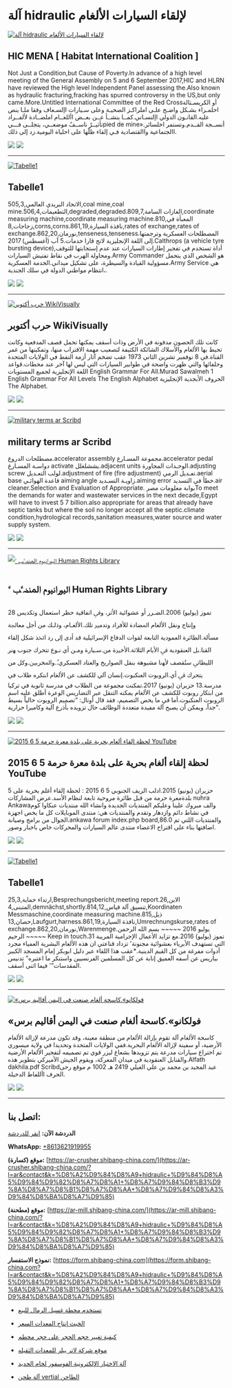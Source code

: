 # آلة hidraulic لإلقاء السيارات الألغام

<a href="https://swt.shibang-china.com/?l=ar&img&k=%D8%A2%D9%84%D8%A9+hidraulic+%D9%84%D8%A5%D9%84%D9%82%D8%A7%D8%A1+%D8%A7%D9%84%D8%B3%D9%8A%D8%A7%D8%B1%D8%A7%D8%AA+%D8%A7%D9%84%D8%A3%D9%84%D8%BA%D8%A7%D9%85" target="_blank">![آلة hidraulic لإلقاء السيارات الألغام](http://static.shibang-china.com/all-800x300/315.jpg)</a>

## HIC MENA [ Habitat International Coalition ]
Not Just a Condition,but Cause of Poverty.In advance of a high level meeting of the General Assembly on 5 and 6 September 2017,HIC and HLRN have reviewed the High level Independent Panel assessing the.Also known as hydraulic fracturing,fracking has spurred controversy in the US,but only came.More.Untitled International Committee of the Red Crossأو الكريسـتالة احلمـراء بشـكل واضـح علـى املراكـز الصحيـة وعلى سـيارات اإلسـعاف وفقا ملـا ينص عليه.القانـون الدولي اإلنسـاني.كمــا ينشــأ عــن بعــض األلغــام املضــادة لألفــراد تأثيــرٌ ناســفٌ موضعــي، يتجلــى فـــيpied de mine».أنســجة القــدم.وتستمر اخلسائر االجتماعية واالقتصادية فـي إلقاء ظلّها على احلياة اليومية.زد إلى ذلك.


<a href="https://whatsapp.shibangsoft.com/WhatsApp.php" target="_blank" title="WhatsApp">![](http://static.shibang-china.com/icon/whatsapp.png)</a> <a href="https://swt.shibang-china.com/?l=ar&icon&k=%D8%A2%D9%84%D8%A9+hidraulic+%D9%84%D8%A5%D9%84%D9%82%D8%A7%D8%A1+%D8%A7%D9%84%D8%B3%D9%8A%D8%A7%D8%B1%D8%A7%D8%AA+%D8%A7%D9%84%D8%A3%D9%84%D8%BA%D8%A7%D9%85" target="_blank">![](http://static.shibang-china.com/icon/chat-ar.png)</a>

---

<a href="https://swt.shibang-china.com/?l=ar&img&k=%D8%A2%D9%84%D8%A9+hidraulic+%D9%84%D8%A5%D9%84%D9%82%D8%A7%D8%A1+%D8%A7%D9%84%D8%B3%D9%8A%D8%A7%D8%B1%D8%A7%D8%AA+%D8%A7%D9%84%D8%A3%D9%84%D8%BA%D8%A7%D9%85" target="_blank">![Tabelle1](http://static.shibang-china.com/all-800x300/474.jpg)</a>

## Tabelle1
505,الاتحاد البريدي العالمي,3,coal mine,coal mine.506,التطعيمات,4,degraded,degraded.809,الغازات السامة,7,coordinate measuring machine,coordinate measuring machine.810,المعبأة في زجاجات,8,corns,corns.861,نافذة السيارة,19,rates of exchange,rates of exchange.862,نورمان,20,tenseness,tenseness.المصطلحات العسكرية وترجمتها إلى اللغة الإنجليزية لانج ڤارا خدمات.5 آب (أغسطس) 2017.Calthrops (a vehicle tyre bursting device),أداة تستخدم في تفجير إطارات السيارات عند عدم إستجابتها للتوقف ومحاولة الهرب في نقاط تفتيش السيارات.Army Commander هو الشخص الذي يتحمل مسؤولية القيادة والسيطرة، على تشكيل ميداني.الخدمة العسكرية.Army Service هي انتظام مواطني الدولة في سلك الجندية،.


<a href="https://whatsapp.shibangsoft.com/WhatsApp.php" target="_blank" title="WhatsApp">![](http://static.shibang-china.com/icon/whatsapp.png)</a> <a href="https://swt.shibang-china.com/?l=ar&icon&k=%D8%A2%D9%84%D8%A9+hidraulic+%D9%84%D8%A5%D9%84%D9%82%D8%A7%D8%A1+%D8%A7%D9%84%D8%B3%D9%8A%D8%A7%D8%B1%D8%A7%D8%AA+%D8%A7%D9%84%D8%A3%D9%84%D8%BA%D8%A7%D9%85" target="_blank">![](http://static.shibang-china.com/icon/chat-ar.png)</a>

---

<a href="https://swt.shibang-china.com/?l=ar&img&k=%D8%A2%D9%84%D8%A9+hidraulic+%D9%84%D8%A5%D9%84%D9%82%D8%A7%D8%A1+%D8%A7%D9%84%D8%B3%D9%8A%D8%A7%D8%B1%D8%A7%D8%AA+%D8%A7%D9%84%D8%A3%D9%84%D8%BA%D8%A7%D9%85" target="_blank">![حرب أكتوبر WikiVisually](http://static.shibang-china.com/all-800x300/25.jpg)</a>

## حرب أكتوبر WikiVisually
كانت تلك الحصون مدفونة في الأرض وذات أسقف يمكنها تحمل قصف المدفعية وكانت تحيط بها الألغام والأسلاك الشائكة الكثيفة لتصعيب مهمة الاقتراب منها، وتمكينها من غمر القناة.في 8 نوفمبر تشرين الثاني 1973 عقب تضخم آثار أزمة النفط في الولايات المتحدة وحلفائها والتي ظهرت واضحة في طوابير السيارات التي ليس لها آخر عند محطات.قواعد اللغة الإنجليزية لجميع المستويات English Grammar For All.Murad Sawalmeh 1 English Grammar For All Levels The English Alphabet اﻟﺤﺮوف اﻷﺑﺠﺪﻳﺔ اﻹﻧﺠﻠﻴﺰﻳﺔ The Alphabet.


<a href="https://whatsapp.shibangsoft.com/WhatsApp.php" target="_blank" title="WhatsApp">![](http://static.shibang-china.com/icon/whatsapp.png)</a> <a href="https://swt.shibang-china.com/?l=ar&icon&k=%D8%A2%D9%84%D8%A9+hidraulic+%D9%84%D8%A5%D9%84%D9%82%D8%A7%D8%A1+%D8%A7%D9%84%D8%B3%D9%8A%D8%A7%D8%B1%D8%A7%D8%AA+%D8%A7%D9%84%D8%A3%D9%84%D8%BA%D8%A7%D9%85" target="_blank">![](http://static.shibang-china.com/icon/chat-ar.png)</a>

---

<a href="https://swt.shibang-china.com/?l=ar&img&k=%D8%A2%D9%84%D8%A9+hidraulic+%D9%84%D8%A5%D9%84%D9%82%D8%A7%D8%A1+%D8%A7%D9%84%D8%B3%D9%8A%D8%A7%D8%B1%D8%A7%D8%AA+%D8%A7%D9%84%D8%A3%D9%84%D8%BA%D8%A7%D9%85" target="_blank">![military terms ar Scribd](http://static.shibang-china.com/all-800x300/274.jpg)</a>

## military terms ar Scribd
مصطلحات الدروع.accelerator assembly مجموعة المسـارع.accelerator pedal دواسـة المسـارع activate يششلغلل.adjacent units الوحـدات المجاورة.adjusting screw لولب التعـديل.adjustment of fire (fire adjustment) تعـديل الرمي.aerial base قاعدة الهوائـي aiming angle زاويـة التسـديد.aiming error خطأ في التسديد.air cleaner.Selection and Evaluation of Appropriate. بوابة معلومات مصرTo meet the demands for water and wastewater services in the next decade,Egypt will have to invest 5 7 billion.also appropriate for areas that already have septic tanks but where the soil no longer accept all the septic.climate condition,hydrological records,sanitation measures,water source and water supply system.


<a href="https://whatsapp.shibangsoft.com/WhatsApp.php" target="_blank" title="WhatsApp">![](http://static.shibang-china.com/icon/whatsapp.png)</a> <a href="https://swt.shibang-china.com/?l=ar&icon&k=%D8%A2%D9%84%D8%A9+hidraulic+%D9%84%D8%A5%D9%84%D9%82%D8%A7%D8%A1+%D8%A7%D9%84%D8%B3%D9%8A%D8%A7%D8%B1%D8%A7%D8%AA+%D8%A7%D9%84%D8%A3%D9%84%D8%BA%D8%A7%D9%85" target="_blank">![](http://static.shibang-china.com/icon/chat-ar.png)</a>

---

<a href="https://swt.shibang-china.com/?l=ar&img&k=%D8%A2%D9%84%D8%A9+hidraulic+%D9%84%D8%A5%D9%84%D9%82%D8%A7%D8%A1+%D8%A7%D9%84%D8%B3%D9%8A%D8%A7%D8%B1%D8%A7%D8%AA+%D8%A7%D9%84%D8%A3%D9%84%D8%BA%D8%A7%D9%85" target="_blank">![ﺍﻟﻴﻮﺭﺍﻧﻴﻮﻡ ﺍﳌﻨﻀﱠﺐ ﱠ Human Rights Library](http://static.shibang-china.com/all-800x300/743.jpg)</a>

## ﺍﻟﻴﻮﺭﺍﻧﻴﻮﻡ ﺍﳌﻨﻀﱠﺐ ﱠ Human Rights Library
28 تموز (يوليو) 2006.ﺍﻟﻀـﺮﺭ ﺃﻭ ﻋﺸﻮﺍﺋﻴﺔ ﺍﻷﺛﺮ، ﻭﰲ ﺍﺗﻔﺎﻗﻴﺔ ﺣﻈﺮ ﺍﺳﺘﻌﻤﺎﻝ ﻭﺗﻜﺪﻳﺲ ﻭﺇﻧﺘﺎﺝ ﻭﻧﻘﻞ ﺍﻷﻟﻐﺎﻡ ﺍﳌﻀﺎﺩﺓ ﻟﻸﻓﺮﺍﺩ ﻭﺗﺪﻣﲑ ﺗﻠﻚ.ﺍﻷﻟﻐـﺎﻡ، ﻭﺫﻟـﻚ ﻣﻦ ﺃﺟﻞ ﻣﻌﺎﳉﺔ ﻣﺴﺄﻟﺔ.ﺍﻟﻄﺎﺋﺮﺓ ﺍﻟﻌﻤﻮﺩﻳﺔ ﺍﻟﺘﺎﺑﻌﺔ ﻟﻘﻮﺍﺕ ﺍﻟﺪﻓﺎﻉ ﺍﻹﺳﺮﺍﺋﻴﻠﻴﺔ ﻗﺪ ﺃﺩﻯ ﺇﱃ ﺭﺩ ﺍﲣﺬ ﺷﻜﻞ ﺇﻟﻘﺎﺀ ﺍﻟﻘﻨﺎ.ﺑﻞ ﺍﻟﻌﻨﻘﻮﺩﻳﺔ ﰲ ﺍﻷﻳﺎﻡ ﺍﻟﺜﻼﺛﺔ.ﺍﻷﺧﲑﺓ ﻣﻦ.ﺳـﻴﺎﺭﺓ ﻭﻣـﻦ ﺃﻱ ﻧـﻮﻉ ﺗﺘﺤﺮﻙ ﺟﻨﻮﺏ ﻬﻧﺮ ﺍﻟﻠﻴﻄﺎﱐ ﺳﺘُﻘﺼﻒ ﻷﻬﻧﺎ ﻣﺸﺒﻮﻫﺔ ﺑﻨﻘﻞ ﺍﻟﺼﻮﺍﺭﻳﺦ ﻭﺍﻟﻌﺘﺎﺩ ﺍﻟﻌﺴﻜﺮﻱ.ُ.ﻭﺍﳌﺨﺮﺑﲔ.ﻭﻛﻞ ﻣﻦ ﻳﺘﺤﺮﻙ ﰲ ﺃﻱ.الروبوت العنكبوت.إنسان آلي للكشف عن الألغام ابتكره طلاب في مدرسة.13 حزيران (يونيو) 2017.تمكنت مجموعة من الطلاب في مدرسة ثانوية في تركيا من ابتكار روبوت للكشف عن الألغام يمكنه التنقل عبر التضاريس الوعرة أطلق عليه اسم الروبوت العنكبوت.أما في ما يخص التصميم، فقد قال أونال: “تصميم الروبوت حالياً بسيط جداً، ويمكن أن يصبح آلة مفيدة متعددة الوظائف حال تزويده بأذرع آلية وكاميرا حرارية“.


<a href="https://whatsapp.shibangsoft.com/WhatsApp.php" target="_blank" title="WhatsApp">![](http://static.shibang-china.com/icon/whatsapp.png)</a> <a href="https://swt.shibang-china.com/?l=ar&icon&k=%D8%A2%D9%84%D8%A9+hidraulic+%D9%84%D8%A5%D9%84%D9%82%D8%A7%D8%A1+%D8%A7%D9%84%D8%B3%D9%8A%D8%A7%D8%B1%D8%A7%D8%AA+%D8%A7%D9%84%D8%A3%D9%84%D8%BA%D8%A7%D9%85" target="_blank">![](http://static.shibang-china.com/icon/chat-ar.png)</a>

---

<a href="https://swt.shibang-china.com/?l=ar&img&k=%D8%A2%D9%84%D8%A9+hidraulic+%D9%84%D8%A5%D9%84%D9%82%D8%A7%D8%A1+%D8%A7%D9%84%D8%B3%D9%8A%D8%A7%D8%B1%D8%A7%D8%AA+%D8%A7%D9%84%D8%A3%D9%84%D8%BA%D8%A7%D9%85" target="_blank">![لحظة إلقاء ألغام بحرية على بلدة معرة حرمة 5 6 2015 YouTube](http://static.shibang-china.com/all-800x300/933.jpg)</a>

## لحظة إلقاء ألغام بحرية على بلدة معرة حرمة 5 6 2015 YouTube
5 حزيران (يونيو) 2015.ادلب الريف الجنوبي 5 6 2015 : لحظة إلقاء أغلم بحرية على بلدةمعرة حرمة من قبل طائرة مروحية تابعة لنظام الأسد.عرض المشاركات nuhra Ankawaوالف مبروك علينا وعليكم المنتديات الجديدة وانشاء الله منتديات عنكاوا كوم في نشاط دائم وازدهار وتقدم والمنتديات هي: منتدى الموبايلات كل ما يخص اجهزة الجوال من برامج وصيانة.ankawa forum index.php board,86.0 والمنتديات اللتي تم اضافتها بناء على اقتراح الاعضاء منتدى عالم السيارات والمحركات خاص باخبار وصور.


<a href="https://whatsapp.shibangsoft.com/WhatsApp.php" target="_blank" title="WhatsApp">![](http://static.shibang-china.com/icon/whatsapp.png)</a> <a href="https://swt.shibang-china.com/?l=ar&icon&k=%D8%A2%D9%84%D8%A9+hidraulic+%D9%84%D8%A5%D9%84%D9%82%D8%A7%D8%A1+%D8%A7%D9%84%D8%B3%D9%8A%D8%A7%D8%B1%D8%A7%D8%AA+%D8%A7%D9%84%D8%A3%D9%84%D8%BA%D8%A7%D9%85" target="_blank">![](http://static.shibang-china.com/icon/chat-ar.png)</a>

---

<a href="https://swt.shibang-china.com/?l=ar&img&k=%D8%A2%D9%84%D8%A9+hidraulic+%D9%84%D8%A5%D9%84%D9%82%D8%A7%D8%A1+%D8%A7%D9%84%D8%B3%D9%8A%D8%A7%D8%B1%D8%A7%D8%AA+%D8%A7%D9%84%D8%A3%D9%84%D8%BA%D8%A7%D9%85" target="_blank">![Tabelle1](http://static.shibang-china.com/all-800x300/311.jpg)</a>

## Tabelle1
25,ارتداء حماية,3,Besprechungsbericht,meeting report.26,الابن المتبنى,4,demnächst,shortly.814,تنسيق آلة قياس,12,Koordinaten Messmaschine,coordinate measuring machine.815,ذيل حصان,13,Laufgurt,harness.861,نافذة السيارة,19,Umrechnungskurse,rates of exchange.862,نورمان,20,Warenmenge.يوليو 2016 ~~~~~ بسم الله الرحمن الرحيم ~~~~~ Keep in touch.31 تموز (يوليو) 2016.مع تزايد الأعمال الإجرامية المريبة التي تستهدف الأبرياء بعشوائية مجنونة&#39; تزداد قناعتي ان هذه الألغام البشرية العمياء مجرد أدوات مفرغة من كل القيم الدينية.*عقب هذا اللقاء عبر دليل ابوبكر إمام المسجد الكبير بباريس عن أسفه العميق إنابة عن كل المسلمين الفرنسيين واستنكر ما اعتبره” تدنيس المقدسات”&#39; فيما اثنى أسقف.


<a href="https://whatsapp.shibangsoft.com/WhatsApp.php" target="_blank" title="WhatsApp">![](http://static.shibang-china.com/icon/whatsapp.png)</a> <a href="https://swt.shibang-china.com/?l=ar&icon&k=%D8%A2%D9%84%D8%A9+hidraulic+%D9%84%D8%A5%D9%84%D9%82%D8%A7%D8%A1+%D8%A7%D9%84%D8%B3%D9%8A%D8%A7%D8%B1%D8%A7%D8%AA+%D8%A7%D9%84%D8%A3%D9%84%D8%BA%D8%A7%D9%85" target="_blank">![](http://static.shibang-china.com/icon/chat-ar.png)</a>

---

<a href="https://swt.shibang-china.com/?l=ar&img&k=%D8%A2%D9%84%D8%A9+hidraulic+%D9%84%D8%A5%D9%84%D9%82%D8%A7%D8%A1+%D8%A7%D9%84%D8%B3%D9%8A%D8%A7%D8%B1%D8%A7%D8%AA+%D8%A7%D9%84%D8%A3%D9%84%D8%BA%D8%A7%D9%85" target="_blank">![«فولكانو».كاسحة ألغام صنعت في اليمن أقاليم برس](http://static.shibang-china.com/all-800x300/166.jpg)</a>

## «فولكانو».كاسحة ألغام صنعت في اليمن أقاليم برس
كاسحة الألغام آلة تقوم بإزالة الألغام من منطقة معينة، وقد تكون مدرعة لإزالة الألغام الأرضية، أو سفينة لإزالة الألغام البحرية.ففي الولايات المتحدة وتحديدا في ولاية ميسوري تم اختراع سيارات مدرعة يتم تزويدها بشعاع ليزر قوي تم تصميمه لتفجير الألغام الأرضية والقنابل العنقودية في ميدان المعركة، ويقوم الجيش الأميركي بتطوير هذه.Alfath dakhila.pdf Scribdعبد المجيد بن محمد بن علي الغيلي 2419 هـ 1002 م موقع رحى الحرف األلفاظ الدخيلة.


<a href="https://whatsapp.shibangsoft.com/WhatsApp.php" target="_blank" title="WhatsApp">![](http://static.shibang-china.com/icon/whatsapp.png)</a> <a href="https://swt.shibang-china.com/?l=ar&icon&k=%D8%A2%D9%84%D8%A9+hidraulic+%D9%84%D8%A5%D9%84%D9%82%D8%A7%D8%A1+%D8%A7%D9%84%D8%B3%D9%8A%D8%A7%D8%B1%D8%A7%D8%AA+%D8%A7%D9%84%D8%A3%D9%84%D8%BA%D8%A7%D9%85" target="_blank">![](http://static.shibang-china.com/icon/chat-ar.png)</a>

---
## اتصل بنا:

**الدردشة الآن:** [انقر للدردشة](https://swt.shibang-china.com?l=ar&contact&k=%D8%A2%D9%84%D8%A9+hidraulic+%D9%84%D8%A5%D9%84%D9%82%D8%A7%D8%A1+%D8%A7%D9%84%D8%B3%D9%8A%D8%A7%D8%B1%D8%A7%D8%AA+%D8%A7%D9%84%D8%A3%D9%84%D8%BA%D8%A7%D9%85)

**WhatsApp:**  [+8613621919955](https://whatsapp.shibangsoft.com/WhatsApp.php)

**موقع (كسارة):** [https://ar-crusher.shibang-china.com/](https://ar-crusher.shibang-china.com/?l=ar&contact&k=%D8%A2%D9%84%D8%A9+hidraulic+%D9%84%D8%A5%D9%84%D9%82%D8%A7%D8%A1+%D8%A7%D9%84%D8%B3%D9%8A%D8%A7%D8%B1%D8%A7%D8%AA+%D8%A7%D9%84%D8%A3%D9%84%D8%BA%D8%A7%D9%85)

**موقع (مطحنة):** [https://ar-mill.shibang-china.com/](https://ar-mill.shibang-china.com/?l=ar&contact&k=%D8%A2%D9%84%D8%A9+hidraulic+%D9%84%D8%A5%D9%84%D9%82%D8%A7%D8%A1+%D8%A7%D9%84%D8%B3%D9%8A%D8%A7%D8%B1%D8%A7%D8%AA+%D8%A7%D9%84%D8%A3%D9%84%D8%BA%D8%A7%D9%85)

**نموذج الاستفسار:** [https://form.shibang-china.com](https://form.shibang-china.com?l=ar&contact&k=%D8%A2%D9%84%D8%A9+hidraulic+%D9%84%D8%A5%D9%84%D9%82%D8%A7%D8%A1+%D8%A7%D9%84%D8%B3%D9%8A%D8%A7%D8%B1%D8%A7%D8%AA+%D8%A7%D9%84%D8%A3%D9%84%D8%BA%D8%A7%D9%85)

* [تستخدم محطة غسيل الرمال للبيع](../25/%D8%AA%D8%B3%D8%AA%D8%AE%D8%AF%D9%85%20%D9%85%D8%AD%D8%B7%D8%A9%20%D8%BA%D8%B3%D9%8A%D9%84%20%D8%A7%D9%84%D8%B1%D9%85%D8%A7%D9%84%20%D9%84%D9%84%D8%A8%D9%8A%D8%B9.md)

* [الخبث إنتاج المعدات السعر](../21/%D8%A7%D9%84%D8%AE%D8%A8%D8%AB%20%D8%A5%D9%86%D8%AA%D8%A7%D8%AC%20%D8%A7%D9%84%D9%85%D8%B9%D8%AF%D8%A7%D8%AA%20%D8%A7%D9%84%D8%B3%D8%B9%D8%B1.md)

* [كيفية تغيير حجم الحجر على حجر محطم](../24/%D9%83%D9%8A%D9%81%D9%8A%D8%A9%20%D8%AA%D8%BA%D9%8A%D9%8A%D8%B1%20%D8%AD%D8%AC%D9%85%20%D8%A7%D9%84%D8%AD%D8%AC%D8%B1%20%D8%B9%D9%84%D9%89%20%D8%AD%D8%AC%D8%B1%20%D9%85%D8%AD%D8%B7%D9%85.md)

* [موقع شركة لاتر بيلر للمعدات الثقيله](../21/%D9%85%D9%88%D9%82%D8%B9%20%D8%B4%D8%B1%D9%83%D8%A9%20%D9%84%D8%A7%D8%AA%D8%B1%20%D8%A8%D9%8A%D9%84%D8%B1%20%D9%84%D9%84%D9%85%D8%B9%D8%AF%D8%A7%D8%AA%20%D8%A7%D9%84%D8%AB%D9%82%D9%8A%D9%84%D9%87.md)

* [آلة الاختبار الإلكترونية الفوسفور لخام الحديد](../22/%D8%A2%D9%84%D8%A9%20%D8%A7%D9%84%D8%A7%D8%AE%D8%AA%D8%A8%D8%A7%D8%B1%20%D8%A7%D9%84%D8%A5%D9%84%D9%83%D8%AA%D8%B1%D9%88%D9%86%D9%8A%D8%A9%20%D8%A7%D9%84%D9%81%D9%88%D8%B3%D9%81%D9%88%D8%B1%20%D9%84%D8%AE%D8%A7%D9%85%20%D8%A7%D9%84%D8%AD%D8%AF%D9%8A%D8%AF.md)

* [آلة طحن vertial الطاحن](../24/%D8%A2%D9%84%D8%A9%20%D8%B7%D8%AD%D9%86%20vertial%20%D8%A7%D9%84%D8%B7%D8%A7%D8%AD%D9%86.md)